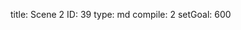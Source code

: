 title:          Scene 2
ID:             39
type:           md
compile:        2
setGoal:        600


